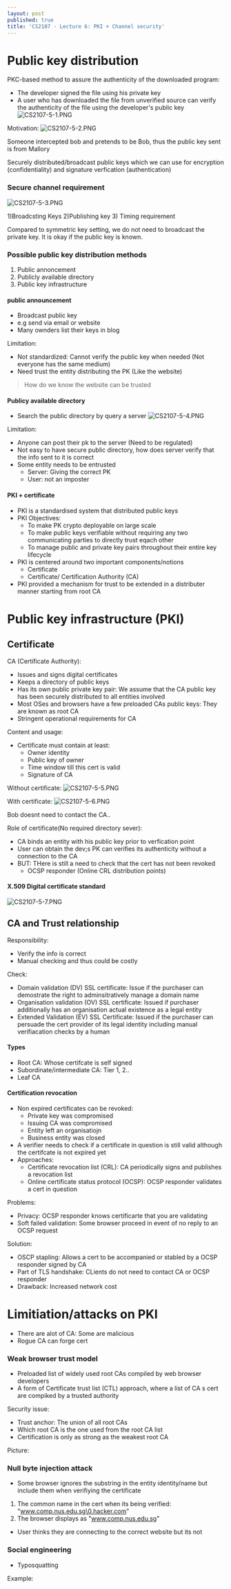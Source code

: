 ```yaml
---
layout: post
published: true
title: 'CS2107 - Lecture 6: PKI + Channel security'
---
```

# Public key distribution
PKC-based method to assure the authenticity of the downloaded program:
- The developer signed the file using his private key
- A user who has downloaded the file from unverified source can verify the authenticity of the file using the developer's public key
![CS2107-5-1.PNG]({{site.baseurl}}/img/CS2107-5-1.PNG)



Motivation: 
![CS2107-5-2.PNG]({{site.baseurl}}/img/CS2107-5-2.PNG)

Someone intercepted bob and pretends to be Bob, thus the public key sent is from Mallory


Securely distributed/broadcast public keys which we can use for encryption (confidentiality) and signature verfication (authentication)

### Secure channel requirement
![CS2107-5-3.PNG]({{site.baseurl}}/img/CS2107-5-3.PNG)


1)Broadcsting Keys 2)Publishing key 3) Timing requirement


Compared to symmetric key setting, we do not need to broadcast the private key. It is okay if the public key is known.

### Possible public key distribution methods
1. Public annoncement
2. Publicly available directory
3. Public key infrastructure


#### public announcement
- Broadcast public key
- e.g send via email or website
- Many ownders list their keys in blog

Limitation:
- Not standardized: Cannot verify the public key when needed (Not everyone has the same medium)
- Need trust the entity distributing the PK (Like the website)

> How do we know the website can be trusted

#### Publicy available directory
- Search the public directory by query a server
![CS2107-5-4.PNG]({{site.baseurl}}/img/CS2107-5-4.PNG)


Limitation:
- Anyone can post their pk to the server (Need to be regulated)
- Not easy to have secure public directory, how does server verify that the info sent to it is correct
- Some entity needs to be entrusted
	- Server: Giving the correct PK
    - User: not an imposter

#### PKI + certificate
- PKI is a standardised system that distributed public keys
- PKI Objectives:
	- To make PK crypto deployable on large scale
    - To make public keys verifiable without requiring any two communicating parties to directly trust eqach other
    - To manage public and private key pairs throughout their entire key lifecycle
- PKI is centered around two important components/notions
	- Certificate
    - Certificate/ Certification Authority (CA)
- PKI provided a mechanism for trust to be extended in a distributer manner starting from root CA


# Public key infrastructure (PKI)
## Certificate

CA (Certificate Authority):
- Issues and signs digital certificates
- Keeps a directory of public keys
- Has its own public private key pair: We assume that the CA public key has been securely distributed to all entities involved
- Most OSes and browsers have a few preloaded CAs public keys: They are known as root CA
- Stringent operational requirements for CA


Content and usage:
- Certificate must contain at least:
	- Owner identity
    - Public key of owner
    - Time window till this cert is valid
    - Signature of CA
    
Without certificate:
![CS2107-5-5.PNG]({{site.baseurl}}/img/CS2107-5-5.PNG)

With certificate:
![CS2107-5-6.PNG]({{site.baseurl}}/img/CS2107-5-6.PNG)

Bob doesnt need to contact the CA..


Role of certificate(No required directory sever):
- CA binds an entity with his public key prior to verfication point
- User can obtain the dev;s PK can verifies its authenticity without a connection to the CA
- BUT: THere is still a need to check that the cert has not been revoked
	- OCSP responder (Online CRL distribution points)


#### X.509 Digital certificate standard
![CS2107-5-7.PNG]({{site.baseurl}}/img/CS2107-5-7.PNG)


## CA and Trust relationship

Responsibility:
- Verify the info is correct
- Manual checking and thus could be costly


Check:
- Domain validation (DV) SSL certificate: Issue if the purchaser can demostrate the right to adminsitratively manage a domain name
- Organisation validation (OV) SSL certificate: Issued if purchaser additionally has an organisation actual existence as a legal entity
- Extended Validation (EV) SSL Certificate: Issued if the purchaser can persuade the cert provider of its legal identity including manual verifiacation checks by a human


#### Types



- Root CA: Whose certifcate is self signed
- Subordinate/intermediate CA: Tier 1, 2..
- Leaf CA



#### Certification revocation
- Non expired certificates can be revoked:
	- Private key was compromised
    - Issuing CA was compromised
    - Entity left an organisatiojn
    - Business entity was closed
- A verifier needs to check if a certificate in question is still valid although the certifcate is not expired yet
- Approaches:
	- Certificate revocation list (CRL): CA periodically signs and publishes a revocation list
    - Online certificate status protocol (OCSP): OCSP responder validates a cert in question

Problems:
- Privacy: OCSP responder knows certificarte that you are validating
- Soft failed validation: Some browser proceed in event of no reply to an OCSP request


Solution:
- OSCP stapling: Allows a cert to be accompanied or stabled by a OCSP responder signed by CA
- Part of TLS handshake: CLients do not need to contact CA or OCSP responder
- Drawback: Increased network cost

# Limitiation/attacks on PKI
- There are alot of CA: Some are malicious
- Rogue CA can forge cert

### Weak browser trust model
- Preloaded list of widely used root CAs compiled by web browser developers
- A form of Certificate trust list (CTL) approach, where a list of CA s cert are compiked by a trusted authority


Security issue: 
- Trust anchor: The union of all root CAs
- Which root CA is the one used from the root CA list
- Certification is only as strong as the weakest root CA


Picture:


### Null byte injection attack
- Some browser ignores the substring in the entity identity/name but include them when verifiying the certificate
1. The common name in the cert when its being verified: "www.comp.nus.edu.sg\0.hacker.com"
2. The browser displays as "www.comp.nus.edu.sg"
- User thinks they are connecting to the correct website but its not


### Social engineering
- Typosquatting

Example:
